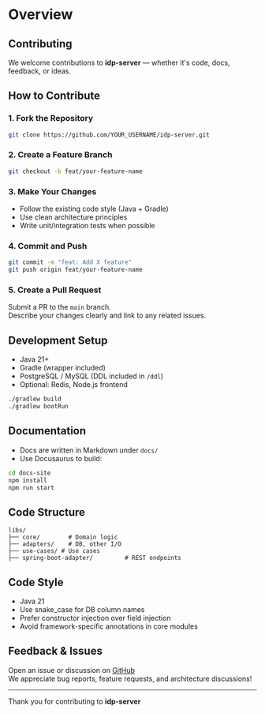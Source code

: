 # Overview
## Contributing

We welcome contributions to **idp-server** — whether it's code, docs, feedback, or ideas.

## How to Contribute

### 1. Fork the Repository

```bash
git clone https://github.com/YOUR_USERNAME/idp-server.git
```

### 2. Create a Feature Branch

```bash
git checkout -b feat/your-feature-name
```

### 3. Make Your Changes

- Follow the existing code style (Java + Gradle)
- Use clean architecture principles
- Write unit/integration tests when possible

### 4. Commit and Push

```bash
git commit -m "feat: Add X feature"
git push origin feat/your-feature-name
```

### 5. Create a Pull Request

Submit a PR to the `main` branch.  
Describe your changes clearly and link to any related issues.

## Development Setup

- Java 21+
- Gradle (wrapper included)
- PostgreSQL / MySQL (DDL included in `/ddl`)
- Optional: Redis, Node.js frontend

```bash
./gradlew build
./gradlew bootRun
```

## Documentation

- Docs are written in Markdown under `docs/`
- Use Docusaurus to build:

```bash
cd docs-site
npm install
npm run start
```

## Code Structure

```
libs/
├── core/        # Domain logic
├── adapters/    # DB, other I/O
├── use-cases/ # Use cases
├── spring-boot-adapter/         # REST endpoints
```

## Code Style

- Java 21
- Use snake_case for DB column names
- Prefer constructor injection over field injection
- Avoid framework-specific annotations in core modules

## Feedback & Issues

Open an issue or discussion on [GitHub](https://github.com/hirokazu-kobayashi-koba-hiro/idp-server/issues)  
We appreciate bug reports, feature requests, and architecture discussions!

---

Thank you for contributing to **idp-server**
